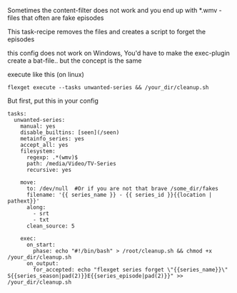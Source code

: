 Sometimes the content-filter does not work and you end up with *.wmv -files that often are fake episodes

This task-recipe removes the files and creates a script to forget the episodes

this config does not work on Windows, You'd have to make the exec-plugin create a bat-file.. but the concept is the same

execute like this (on linux)
```
flexget execute --tasks unwanted-series && /your_dir/cleanup.sh
```

But first, put this in your config

```
tasks:
  unwanted-series:
    manual: yes
    disable_builtins: [seen](/seen)
    metainfo_series: yes
    accept_all: yes
    filesystem:
      regexp: .*(wmv)$
      path: /media/Video/TV-Series
      recursive: yes

    move:
      to: /dev/null  #Or if you are not that brave /some_dir/fakes
      filename: '{{ series_name }} - {{ series_id }}{{location | pathext}}'
      along:
        - srt
        - txt
      clean_source: 5

    exec:
      on_start:
        phase: echo "#!/bin/bash" > /root/cleanup.sh && chmod +x /your_dir/cleanup.sh
      on_output:
        for_accepted: echo "flexget series forget \"{{series_name}}\" S{{series_season|pad(2)}}E{{series_episode|pad(2)}}" >> /your_dir/cleanup.sh
```